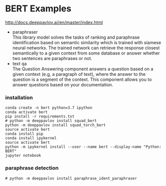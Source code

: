 # BERT Examples
http://docs.deeppavlov.ai/en/master/index.html
- paraphraser  
This library model solves the tasks of ranking and paraphrase identification based on semantic similarity which is trained with siamese neural networks. The trained network can retrieve the response closest semantically to a given context from some database or answer whether two sentences are paraphrases or not.  
- text qa  
The Question Answering component answers a question based on a given context (e.g, a paragraph of text), where the answer to the question is a segment of the context. This component allows you to answer questions based on your documentation.   
### installation
```
conda create -n bert python=3.7 ipython
conda activate bert
pip install -r requirements.txt
# python -m deeppavlov install squad_bert
python -m deeppavlov install squad_torch_bert
source activate bert
conda install pip
conda install ipykernel
source activate bert
python -m ipykernel install --user --name bert --display-name "Python: BERT"
jupyter notebook
```
### paraphrase detection
```
# python -m deeppavlov install paraphrase_ident_paraphraser
```
